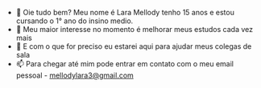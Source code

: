 - 👋 Oie tudo bem? Meu nome é Lara Mellody tenho 15 anos e estou cursando o 1° ano do insino medio.
- 👀 Meu maior interesse no momento é melhorar meus estudos cada vez mais
- 💞️ E com o que for preciso eu estarei aqui para ajudar meus colegas de sala
- 📫 Para chegar até mim pode entrar em contato com o meu email pessoal - mellodylara3@gmail.com

